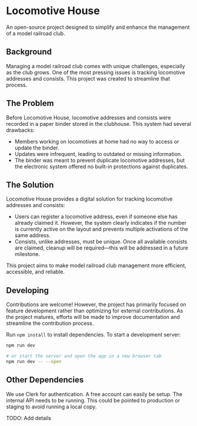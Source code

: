 # Locomotive House

An open-source project designed to simplify and enhance the management of a model railroad club.

## Background

Managing a model railroad club comes with unique challenges, especially as the club grows. One of the most pressing issues is tracking locomotive addresses and consists. This project was created to streamline that process.

## The Problem

Before Locomotive House, locomotive addresses and consists were recorded in a paper binder stored in the clubhouse. This system had several drawbacks:

- Members working on locomotives at home had no way to access or update the binder.
- Updates were infrequent, leading to outdated or missing information.
- The binder was meant to prevent duplicate locomotive addresses, but the electronic system offered no built-in protections against duplicates.

## The Solution

Locomotive House provides a digital solution for tracking locomotive addresses and consists:

- Users can register a locomotive address, even if someone else has already claimed it. However, the system clearly indicates if the number is currently active on the layout and prevents multiple activations of the same address.
- Consists, unlike addresses, must be unique. Once all available consists are claimed, cleanup will be required—this will be addressed in a future milestone.

This project aims to make model railroad club management more efficient, accessible, and reliable.

## Developing

Contributions are welcome! However, the project has primarily focused on feature development rather than optimizing for external contributions. As the project matures, efforts will be made to improve documentation and streamline the contribution process.

Run `npm install` to install dependencies. To start a development server:

```bash
npm run dev

# or start the server and open the app in a new browser tab
npm run dev -- --open
```

## Other Dependencies

We use Clerk for authentication. A free account can easily be setup. The internal API needs to be running. This could be pointed to production or staging to avoid running a local copy.

TODO: Add details
